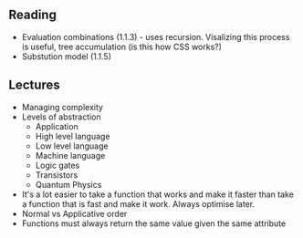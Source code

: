 ## Reading

- Evaluation combinations (1.1.3) - uses recursion. Visalizing this process is useful, tree accumulation (is this how CSS works?)
- Substution model (1.1.5)

## Lectures

- Managing complexity
- Levels of abstraction
    - Application
    - High level language
    - Low level language
    - Machine language
    - Logic gates
    - Transistors
    - Quantum Physics
- It's a lot easier to take a function that works and make it faster than take a function that is fast and make it work. Always optimise later.
- Normal vs Applicative order
- Functions must always return the same value given the same attribute